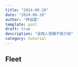 ```yaml
---
title: "2024-08-28"
date: "2024-08-28"
author: "林協霆"
template: post
draft: true
description: "這個人很懶不寫介紹"
category: tutorial
---
```



## Fleet
